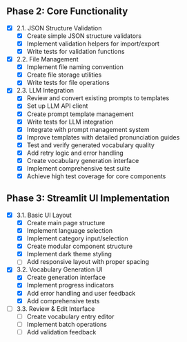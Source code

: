 ## Phase 2: Core Functionality
- [x] 2.1. JSON Structure Validation
  - [x] Create simple JSON structure validators
  - [x] Implement validation helpers for import/export
  - [x] Write tests for validation functions
- [x] 2.2. File Management
  - [x] Implement file naming convention
  - [x] Create file storage utilities
  - [x] Write tests for file operations
- [x] 2.3. LLM Integration
  - [x] Review and convert existing prompts to templates
  - [x] Set up LLM API client
  - [x] Create prompt template management
  - [x] Write tests for LLM integration
  - [x] Integrate with prompt management system
  - [x] Improve templates with detailed pronunciation guides
  - [x] Test and verify generated vocabulary quality
  - [x] Add retry logic and error handling
  - [x] Create vocabulary generation interface
  - [x] Implement comprehensive test suite
  - [x] Achieve high test coverage for core components

## Phase 3: Streamlit UI Implementation
- [x] 3.1. Basic UI Layout
  - [x] Create main page structure
  - [x] Implement language selection
  - [x] Implement category input/selection
  - [x] Create modular component structure
  - [x] Implement dark theme styling
  - [ ] Add responsive layout with proper spacing
- [x] 3.2. Vocabulary Generation UI
  - [x] Create generation interface
  - [x] Implement progress indicators
  - [x] Add error handling and user feedback
  - [x] Add comprehensive tests
- [ ] 3.3. Review & Edit Interface
  - [ ] Create vocabulary entry editor
  - [ ] Implement batch operations
  - [ ] Add validation feedback 